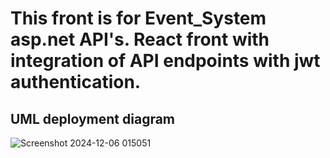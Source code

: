 # This front is for Event_System asp.net API's.  React front with integration of API endpoints with jwt authentication. 

## UML deployment diagram

![Screenshot 2024-12-06 015051](https://github.com/user-attachments/assets/9fa16b1d-3853-4dc9-a27d-649c80e2a2b6)


